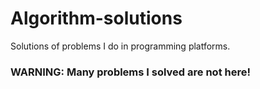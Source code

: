 # Algorithm-solutions
Solutions of problems I do in programming platforms.

### WARNING: Many problems I solved are not here!
